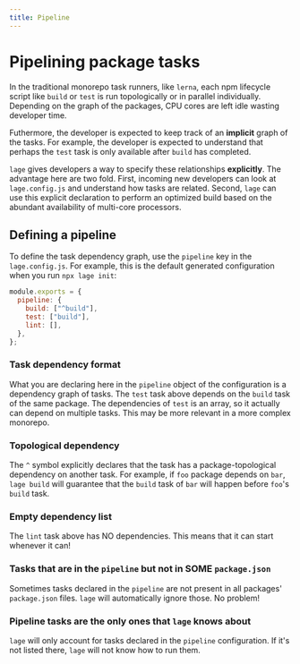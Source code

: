 ```yaml
---
title: Pipeline
---
```


# Pipelining package tasks

In the traditional monorepo task runners, like `lerna`, each npm lifecycle script like `build` or `test` is run topologically or in parallel individually. Depending on the graph of the packages, CPU cores are left idle wasting developer time.

Futhermore, the developer is expected to keep track of an **implicit** graph of the tasks. For example, the developer is expected to understand that perhaps the `test` task is only available after `build` has completed.

`lage` gives developers a way to specify these relationships **explicitly**. The advantage here are two fold. First, incoming new developers can look at `lage.config.js` and understand how tasks are related. Second, `lage` can use this explicit declaration to perform an optimized build based on the abundant availability of multi-core processors.

## Defining a pipeline

To define the task dependency graph, use the `pipeline` key in the `lage.config.js`. For example, this is the default generated configuration when you run `npx lage init`:

```js
module.exports = {
  pipeline: {
    build: ["^build"],
    test: ["build"],
    lint: [],
  },
};
```

### Task dependency format

What you are declaring here in the `pipeline` object of the configuration is a dependency graph of tasks. The `test` task above depends on the `build` task of the same package. The dependencies of `test` is an array, so it actually can depend on multiple tasks. This may be more relevant in a more complex monorepo.

### Topological dependency

The `^` symbol explicitly declares that the task has a package-topological dependency on another task. For example, if `foo` package depends on `bar`, `lage build` will guarantee that the `build` task of `bar` will happen before `foo`'s `build` task.

### Empty dependency list

The `lint` task above has NO dependencies. This means that it can start whenever it can!

### Tasks that are in the `pipeline` but not in SOME `package.json`

Sometimes tasks declared in the `pipeline` are not present in all packages' `package.json` files. `lage` will automatically ignore those. No problem!

### Pipeline tasks are the only ones that `lage` knows about

`lage` will only account for tasks declared in the `pipeline` configuration. If it's not listed there, `lage` will not know how to run them.
